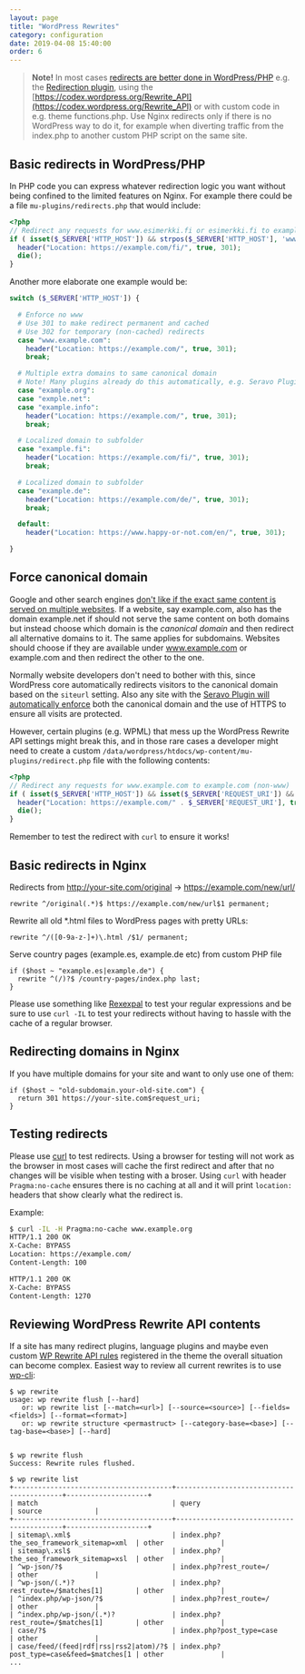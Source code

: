 ```yaml
---
layout: page
title: "WordPress Rewrites"
category: configuration
date: 2019-04-08 15:40:00
order: 6
---
```

> **Note!** In most cases [redirects are better done in WordPress/PHP](https://help.seravo.com/en/knowledgebase/13/docs/33-how-do-i-add-custom-configurations-to-the-web-server) e.g. the [Redirection plugin](https://wordpress.org/plugins/redirection/), using the [https://codex.wordpress.org/Rewrite_API](https://codex.wordpress.org/Rewrite_API) or with custom code in e.g. theme functions.php. Use Nginx redirects only if there is no WordPress way to do it, for example when diverting traffic from the index.php to another custom PHP script on the same site.

## Basic redirects in WordPress/PHP

In PHP code you can express whatever redirection logic you want without being confined to the limited features on Nginx. For example there could be a file `mu-plugins/redirects.php` that would include:

```php
<?php
// Redirect any requests for www.esimerkki.fi or esimerkki.fi to example.com/fi/
if ( isset($_SERVER['HTTP_HOST']) && strpos($_SERVER['HTTP_HOST'], 'www.esimerkki.fi') !== false ) {
  header("Location: https://example.com/fi/", true, 301);
  die();
}
```

Another more elaborate one example would be:
```php
switch ($_SERVER['HTTP_HOST']) {

  # Enforce no www
  # Use 301 to make redirect permanent and cached
  # Use 302 for temporary (non-cached) redirects
  case "www.example.com":
    header("Location: https://example.com/", true, 301);
    break;

  # Multiple extra domains to same canonical domain
  # Note! Many plugins already do this automatically, e.g. Seravo Plugin or Polylang
  case "example.org":
  case "exmple.net":
  case "example.info":
    header("Location: https://example.com/", true, 301);
    break;

  # Localized domain to subfolder
  case "example.fi":
    header("Location: https://example.com/fi/", true, 301);
    break;

  # Localized domain to subfolder
  case "example.de":
    header("Location: https://example.com/de/", true, 301);
    break;

  default:
    header("Location: https://www.happy-or-not.com/en/", true, 301);

}
```

## Force canonical domain

Google and other search engines [don't like if the exact same content is served on multiple websites](https://support.google.com/webmasters/answer/139066?hl=en). If a website, say example.com, also has the domain example.net if should not serve the same content on both domains but instead choose which domain is the *canonical domain* and then redirect all alternative domains to it. The same applies for subdomains. Websites should choose if they are available under www.example.com or example.com and then redirect the other to the one.

Normally website developers don't need to bother with this, since WordPress core automatically redirects visitors to the canonical domain based on the `siteurl` setting. Also any site with the [Seravo Plugin will automatically enforce](https://github.com/Seravo/seravo-plugin/blob/master/lib/canonical-domain-and-https.php) both the canonical domain and the use of HTTPS to ensure all visits are protected.

However, certain plugins (e.g. WPML) that mess up the WordPress Rewrite API settings might break this, and in those rare cases a developer might need to create a custom `/data/wordpress/htdocs/wp-content/mu-plugins/redirect.php` file with the following contents:

```php
<?php
// Redirect any requests for www.example.com to example.com (non-www)
if ( isset($_SERVER['HTTP_HOST']) && isset($_SERVER['REQUEST_URI']) && $_SERVER['HTTP_HOST'] == 'www.example.com' ) {
  header("Location: https://example.com/" . $_SERVER['REQUEST_URI'], true, 301);
  die();
}
```

Remember to test the redirect with `curl` to ensure it works!

## Basic redirects in Nginx

Redirects from http://your-site.com/original -> https://example.com/new/url/

```
rewrite ^/original(.*)$ https://example.com/new/url$1 permanent;
```

Rewrite all old \*.html files to WordPress pages with pretty URLs:

```
rewrite ^/([0-9a-z-]+)\.html /$1/ permanent;
```

Serve country pages (example.es, example.de etc) from custom PHP file
```
if ($host ~ "example.es|example.de") {
  rewrite ^(/)?$ /country-pages/index.php last;
}
```

Please use something like [Rexexpal](http://www.regexpal.com/) to test your regular expressions and be sure to use `curl -IL` to test your redirects without having to hassle with the cache of a regular browser.

## Redirecting domains in Nginx

If you have multiple domains for your site and want to only use one of them:

```
if ($host ~ "old-subdomain.your-old-site.com") {
  return 301 https://your-site.com$request_uri;
}
```

## Testing redirects

Please use [curl](https://curl.haxx.se/) to test redirects. Using a browser for testing will not work as the browser in most cases will cache the first redirect and after that no changes will be visible when testing with a broser. Using `curl` with header `Pragma:no-cache` ensures there is no caching at all and it will print `location:` headers that show clearly what the redirect is.

Example:
```sh
$ curl -IL -H Pragma:no-cache www.example.org
HTTP/1.1 200 OK
X-Cache: BYPASS
Location: https://example.com/
Content-Length: 100

HTTP/1.1 200 OK
X-Cache: BYPASS
Content-Length: 1270
```

## Reviewing WordPress Rewrite API contents

If a site has many redirect plugins, language plugins and maybe even custom [WP Rewrite API rules](https://codex.wordpress.org/Rewrite_API) registered in the theme the overall situation can become complex. Easiest way to review all current rewrites is to use [wp-cli](https://developer.wordpress.org/cli/commands/rewrite/):

```
$ wp rewrite
usage: wp rewrite flush [--hard]
   or: wp rewrite list [--match=<url>] [--source=<source>] [--fields=<fields>] [--format=<format>]
   or: wp rewrite structure <permastruct> [--category-base=<base>] [--tag-base=<base>] [--hard]


$ wp rewrite flush
Success: Rewrite rules flushed.

$ wp rewrite list
+---------------------------------------+------------------------------------------+--------------------+
| match                                 | query                                    | source             |
+---------------------------------------+------------------------------------------+--------------------+
| sitemap\.xml$                         | index.php?the_seo_framework_sitemap=xml  | other              |
| sitemap\.xsl$                         | index.php?the_seo_framework_sitemap=xsl  | other              |
| ^wp-json/?$                           | index.php?rest_route=/                   | other              |
| ^wp-json/(.*)?                        | index.php?rest_route=/$matches[1]        | other              |
| ^index.php/wp-json/?$                 | index.php?rest_route=/                   | other              |
| ^index.php/wp-json/(.*)?              | index.php?rest_route=/$matches[1]        | other              |
| case/?$                               | index.php?post_type=case                 | other              |
| case/feed/(feed|rdf|rss|rss2|atom)/?$ | index.php?post_type=case&feed=$matches[1 | other              |
...
```

